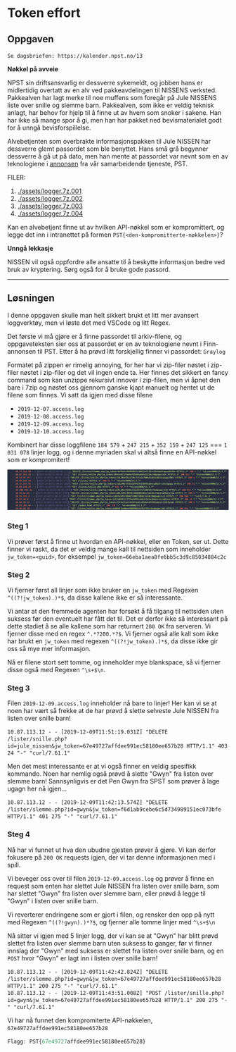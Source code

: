 # Token effort

## Oppgaven

    Se dagsbriefen: https://kalender.npst.no/13

<p><strong>Nøkkel på avveie</strong></p><p>NPST sin driftsansvarlig er dessverre sykemeldt, og jobben hans er midlertidig overtatt av en alv ved pakkeavdelingen til NISSENS verksted. Pakkealven har lagt merke til noe muffens som foregår på Jule NISSENS liste over snille og slemme barn. Pakkealven, som ikke er veldig teknisk anlagt, har behov for hjelp til å finne ut av hvem som snoker i sakene. Han har ikke så mange spor å gi, men han har pakket ned bevismaterialet godt for å unngå bevisforspillelse.</p><p>Alvebetjenten som overbrakte informasjonspakken til Jule NISSEN har dessverre glemt passordet som ble benyttet. Hans små grå begynner dessverre å gå ut på dato, men han mente at passordet var nevnt som en av teknologiene i <a href="https://www.finn.no/165416216">annonsen</a> fra vår samarbeidende tjeneste, PST.</p><p>FILER:</p><ol><li><a href="./assets/logger.7z.001">./assets/logger.7z.001</a></li><li><a href="./assets/logger.7z.002">./assets/logger.7z.002</a></li><li><a href="./assets/logger.7z.003">./assets/logger.7z.003</a></li><li><a href=".assets/logger.7z.004">./assets/logger.7z.004</a></li></ol><p>Kan en alvebetjent finne ut av hvilken API-nøkkel som er kompromittert, og legge det inn i intranettet på formen <code>PST{&#x3C;den-kompromitterte-nøkkelen>}</code>?</p><p><strong>Unngå lekkasje</strong></p><p>NISSEN vil også oppfordre alle ansatte til å beskytte informasjon bedre ved bruk av kryptering. Sørg også for å bruke gode passord.</p>

---

## Løsningen

I denne oppgaven skulle man helt sikkert brukt et litt mer avansert loggverktøy, men vi løste det med VSCode og litt Regex.

Det første vi må gjøre er å finne passordet til arkiv-filene, og oppgaveteksten sier oss at passordet er en av teknologiene nevnt i Finn-annonsen til PST. Etter å ha prøvd litt forskjellig finner vi passordet: `Graylog`

Formatet på zippen er rimelig annoying, for her har vi zip-filer nøstet i zip-filer nøstet i zip-filer og det vil ingen ende ta. Her finnes det
sikkert en fancy command som kan unzippe rekursivt innover i zip-filen, men vi åpnet den bare i 7zip og nøstet oss gjennom ganske kjapt manuelt og hentet ut de filene som finnes. Vi satt da igjen med disse filene

- `2019-12-07.access.log`
- `2019-12-08.access.log`
- `2019-12-09.access.log`
- `2019-12-10.access.log`

Kombinert har disse loggfilene `184 579` + `247 215` + `352 159` + `247 125` === `1 031 078` linjer logg, og i denne myriaden skal vi altså finne en API-nøkkel som er kompromitert!

![./assets/screen1](./assets/screen1.png)

### Steg 1

Vi prøver først å finne ut hvordan en API-nøkkel, eller en Token, ser ut. Dette finner vi raskt, da det er veldig mange kall til nettsiden som inneholder `jw_token=<guid>`, for eksempel `jw_token=66eba1aea8fe6bb5c3d9c85034884c2c`

### Steg 2

Vi fjerner først all linjer som ikke bruker en `jw_token` med Regexen `^((?!jw_token).)*$`, da disse kallene ikke er så interessante.

Vi antar at den fremmede agenten har forsøkt å få tilgang til nettsiden uten suksess før den eventuelt har fått det til. Det er derfor ikke så interessant på dette stadiet å se alle kallene som har returnert `200 OK` fra serveren. Vi fjerner disse med en regex `^.*?200.*?$`. Vi fjerner også alle kall som ikke har brukt en `jw_token` med regexen `^((?!jw_token).)*$`, da disse ikke gir oss så mye mer informasjon.

Nå er filene stort sett tomme, og inneholder mye blankspace, så vi fjerner disse også med Regexen `^\s+$\n`.

### Steg 3

Filen `2019-12-09.access.log` inneholder nå bare to linjer!
Her kan vi se at noen har vært så frekke at de har prøvd å slette selveste Jule NISSEN fra listen over snille barn!

```log
10.87.113.12 - - [2019-12-09T11:51:19.031Z] "DELETE /lister/snille.php?id=jule_nissen&jw_token=67e49727affdee991ec58180ee657b28 HTTP/1.1" 403 24 "-" "curl/7.61.1"
```

Men det mest interessante er at vi også finner en veldig spesifikk kommando. Noen har nemlig også prøvd å slette "Gwyn" fra listen over slemme barn! Sannsynligvis er det Pen Gwyn fra SPST som prøver å lage ugagn her nå igjen...

```log
10.87.113.12 - - [2019-12-09T11:42:13.574Z] "DELETE /lister/slemme.php?id=gwyn&jw_token=f6d1ab9cebe6c5d734989151ec073bfe HTTP/1.1" 401 275 "-" "curl/7.61.1"
```

### Steg 4

Nå har vi funnet ut hva den ubudne gjesten prøver å gjøre. Vi kan derfor fokusere på `200 OK` requests igjen, der vi tar denne informasjonen med i spill.

Vi beveger oss over til filen `2019-12-09.access.log` og prøver å finne en request som enten har slettet Jule NISSEN fra listen over snille barn, som har slettet "Gwyn" fra listen over slemme barn, eller prøvd å legge til "Gwyn" i listen over snille barn.

Vi reverterer endringene som er gjort i filen, og rensker den opp på nytt med Regexen `^((?!gwyn).)*?$`, og fjerner alle tomme linjer med `^\s+$\n`

Nå sitter vi igjen med 5 linjer logg, der vi kan se at "Gwyn" har blitt prøvd slettet fra listen over slemme barn uten suksess to ganger, før vi finner innslag der "Gwyn" med suksess er slettet fra listen over snille barn, og en `POST` hvor "Gwyn" er lagt inn i listen over snille barn!

```log
10.87.113.12 - - [2019-12-09T11:42:42.824Z] "DELETE /lister/slemme.php?id=gwyn&jw_token=67e49727affdee991ec58180ee657b28 HTTP/1.1" 200 275 "-" "curl/7.61.1"
10.87.113.12 - - [2019-12-09T11:43:51.008Z] "POST /lister/snille.php?id=gwyn&jw_token=67e49727affdee991ec58180ee657b28 HTTP/1.1" 200 275 "-" "curl/7.61.1"
```

Vi har nå funnet den kompromiterte API-nøkkelen, `67e49727affdee991ec58180ee657b28`

```javascript
Flagg: PST{67e49727affdee991ec58180ee657b28}
```
